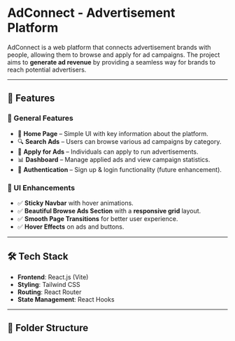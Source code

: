 # AdConnect - Advertisement Platform

AdConnect is a web platform that connects advertisement brands with people, allowing them to browse and apply for ad campaigns. The project aims to **generate ad revenue** by providing a seamless way for brands to reach potential advertisers.

---

## 🚀 Features

### 🔹 General Features
- 📌 **Home Page** – Simple UI with key information about the platform.
- 🔍 **Search Ads** – Users can browse various ad campaigns by category.
- 📝 **Apply for Ads** – Individuals can apply to run advertisements.
- 📊 **Dashboard** – Manage applied ads and view campaign statistics.
- 🔐 **Authentication** – Sign up & login functionality (future enhancement).

### 🔹 UI Enhancements
- ✅ **Sticky Navbar** with hover animations.
- ✅ **Beautiful Browse Ads Section** with a **responsive grid** layout.
- ✅ **Smooth Page Transitions** for better user experience.
- ✅ **Hover Effects** on ads and buttons.

---

## 🛠️ Tech Stack

- **Frontend**: React.js (Vite)
- **Styling**: Tailwind CSS
- **Routing**: React Router
- **State Management**: React Hooks

---

## 📂 Folder Structure

